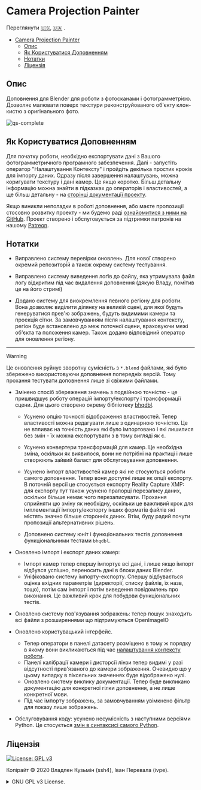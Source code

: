# Camera Projection Painter

Переглянути
[🇺🇸](./README.md),
[🇺🇦](./README_uk.md)
.

- [Camera Projection Painter](#camera-projection-painter)
  - [Опис](#опис)
  - [Як Користуватися Доповненням](#як-користуватися-доповненням)
  - [Нотатки](#нотатки)
  - [Ліцензія](#ліцензія)


## Опис

Доповнення для Blender для роботи з фотосканами і фотограмметрією. Дозволяє малювати поверх текстури реконструйованого об'єкту клон-кистю з оригінального фото.

![qs-complete](https://github.com/BlenderHQ/camera_projection_painter/assets/3924000/e8fc7191-04cb-4e9c-86f2-f8d309873ed9)

## Як Користуватися Доповненням

Для початку роботи, необхідно експортувати дані з Вашого фотограмметричного програмного забезпечення. Далі - запустіть оператор "Налаштування Контексту" і пройдіть декілька простих кроків для імпорту даних. Одразу після завершення налаштувань, можна коригувати текстуру і дані камер. Це якщо коротко. Більш детальну інформацію можна знайти в підказках до операторів і властивостей, а ще більш детальну - на [сторінці документації проекту](https://docs.camera-painter.com).

Якщо виникли неполадки в роботі доповнення, або маєте пропозиції стосовно розвитку проекту - ми будемо раді [ознайомитися з ними на GitHub](https://github.com/BlenderHQ/camera_projection_painter/issues). Проект створено і обслуговується за підтримки патронів на нашому [Patreon](https://patreon.com/BlenderHQ).

## Нотатки

* Виправлено систему перевірки оновлень. Для нової створено окремий репозиторій а також окрему систему тестування.

* Виправлено систему виведення лоґів до файлу, яка утримувала файл лоґу відкритим під час видалення доповнення (дякую Владу, помітив це на його стримі)

* Додано систему для виокремлення певного регіону для роботи. Вона дозволяє виділити ділянку на великій сцені, для якої будуть генеруватися прев'ю зображень, будуть видимими камери та проекція сітки. За замовчуванням після налаштування контексту, регіон буде встановлено до меж поточної сцени, враховуючи межі об'єкта та положення камер. Також додано відповідний оператор для оновлення регіону.

------------------------------------------------------------------------------------------------------------------------

> [!WARNING]
> Це оновлення руйнує зворотну сумісність з `*.blend` файлами, які було збережено використовуючи доповнення попередніх версій. Тому прохання тестувати доповнення лише зі свіжими файлами.

* Змінено спосіб збереження значень з подвійною точністю - це пришвидшує роботу операцій імпорту/експорту і трансформації сцени. Для цього створено окрему бібліотеку [bhqdbl](https://github.com/ivan-perevala/bhqdbl).

  * Усунено опцію точності відображення властивостей. Тепер властивості можна редагувати лише з одинарною точністю. Це не впливає на точність даних які було імпортовано і які лишилися без змін - їх можна експортувати з в тому вигляді як є.

  * Усунено конвертери трансформацій для камер. Це необхідна зміна, оскільки як виявилося, вони не потрібні на практиці і лише створюють зайвий баласт для обслуговування доповнення.

  * Усунено імпорт властивостей камер які не стосуються роботи самого доповнення. Тепер вони доступні лише як опції експорту. В поточній версії це стосується експорту Reality Capture XMP: для експорту тут також усунено прапорці перезапису даних, оскільки більше немає чого перезаписувати. Прохання сприйняти цю зміну як необхідну, оскільки це важливий крок для імплементації імпорту/експорту інших форматів файлів які містять значно більше сторонніх даних. Втім, буду радий почути пропозиції альтернативних рішень.

  * Доповнено систему юніт і функціональних тестів доповнення функціональними тестами `bhqdbl`.

* Оновлено імпорт і експорт даних камер:
  * Імпорт камер тепер спершу імпортує всі дані, і лише якщо імпорт відбувся успішно, переносить дані в блоки даних Blender.
  * Уніфіковано систему імпорту-експорту. Спершу відбувається оцінка вхідних параметрів (директорії, списку файлів, їх назв, тощо), потім сам імпорт і потім виведення повідомлень про виконання. Це важливий крок для побудови функціональних тестів. 

* Оновлено систему пов'язування зображень: тепер пошук знаходить всі файли з розширеннями що підтримуються OpenImageIO 

* Оновлено користувацький інтерфейс.
  * Тепер оператори в панелі датасету розміщено в тому ж порядку в якому вони викликаються під час [налаштування контексту роботи](https://docs.camera-painter.com/uk/double-precision-library/ops/setup-context.html).
  * Панелі калібрації камери і дисторсії лінзи тепер видимі у разі відсутності прив'язаного до камери зображення. Очевидно що у цьому випадку в піксельних значеннях буде відображено нулі.
  * Оновлено систему виклику документації. Тепер буде викликано документацію для конкретної гілки доповнення, а не лише конкретної мови.
  * Під час імпорту зображень, за замовчуванням увімкнено фільтр для показу лише зображень.

* Обслуговування коду: усунено несумісність з наступними версіями Python. Це стосується [змін в синтаксисі самого Python](https://docs.python.org/3/whatsnew/3.11.html#language-builtins).

</details>

## Ліцензія

[![License: GPL v3](https://img.shields.io/badge/License-GPLv3-blue)](https://www.gnu.org/licenses/gpl-3.0)

Копірайт © 2020 Владлен Кузьмін (ssh4), Іван Перевала (ivpe).

<details><summary>
GNU GPL v3 License.
</summary>

```
Доповнення Camera Projection Painter.
Copyright (C) 2020 Владлен Кузьмін (ssh4), Іван Перевала (ivpe)

Ця програма — вільне програмне забезпечення: Ви можете розповсюджувати
її та/або вносити зміни відповідно до умов Загальної Публічної
Ліцензії GNU у тому вигляді, у якому вона була опублікована Фундацією
Вільного Програмного Забезпечення, або 3-ї версії Ліцензії, або (на Ваш
розсуд) будь-якої більш пізньої версії.

Ця програма розповсюджується із сподіванням, що вона виявиться
корисною, але БЕЗ БУДЬ-ЯКОЇ ҐАРАНТІЇ, без навіть УЯВНОЇ ҐАРАНТІЇ
КОМЕРЦІЙНОЇ ПРИДАТНОСТІ чи ВІДПОВІДНОСТІ БУДЬ-ЯКОМУ ПЕВНОМУ
ЗАСТОСУВАННЮ. Зверніться до Загальної Публічної Ліцензії GNU за
подробицями.

Ви мали отримати копію Загальної Публічної Ліцензії GNU разом з цією
програмою. Якщо Ви не отримали копії ліцензії, перегляньте
<https://www.gnu.org/licenses/>.
```
Це — неофіційний переклад Загальної Публічної Ліцензії GNU (GNU General Public License, GNU GPL) українською мовою. Цей переклад не був опублікований Фундацією Вільного програмного забезпечення і не встановлює ніяких законодавчих умов щодо розповсюдження програмного забезпечення з використанням GNU GPL. Тільки ориґінальна англійська версія встановлює такі умови. Однак, ми сподіваємось, що цей переклад допоможе україномовним користувачам краще зрозуміти GNU GPL.

</details>
